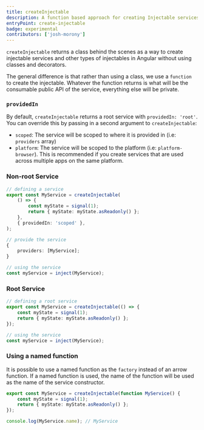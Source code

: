 ```yaml
---
title: createInjectable
description: A function based approach for creating Injectable services
entryPoint: create-injectable
badge: experimental
contributors: ['josh-morony']
---
```


`createInjectable` returns a class behind the scenes as a way to
create injectable services and other types of injectables in Angular without using classes and decorators.

The general difference is that rather than using a class, we use a `function` to
create the injectable. Whatever the function returns is what will be the
consumable public API of the service, everything else will be private.

### `providedIn`

By default, `createInjectable` returns a root service with `providedIn: 'root'`. You can override this by passing in a second argument to `createInjectable`:

- `scoped`: The service will be scoped to where it is provided in (i.e: `providers` array)
- `platform`: The service will be scoped to the platform (i.e: `platform-browser`). This is recommended if you create services that are used across multiple apps on the same platform.

### Non-root Service

```ts
// defining a service
export const MyService = createInjectable(
	() => {
		const myState = signal(1);
		return { myState: myState.asReadonly() };
	},
	{ providedIn: 'scoped' },
);
```

```ts
// provide the service
{
	providers: [MyService];
}
```

```ts
// using the service
const myService = inject(MyService);
```

### Root Service

```ts
// defining a root service
export const MyService = createInjectable(() => {
	const myState = signal(1);
	return { myState: myState.asReadonly() };
});
```

```ts
// using the service
const myService = inject(MyService);
```

### Using a named function

It is possible to use a named function as the `factory` instead of an arrow function. If a named function is used, the name of the function will be used as the name of the service constructor.

```ts
export const MyService = createInjectable(function MyService() {
	const myState = signal(1);
	return { myState: myState.asReadonly() };
});

console.log(MyService.name); // MyService
```
